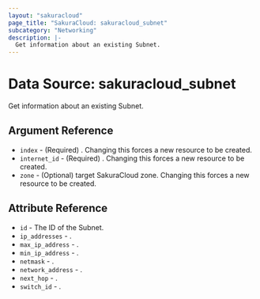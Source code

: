 ```yaml
---
layout: "sakuracloud"
page_title: "SakuraCloud: sakuracloud_subnet"
subcategory: "Networking"
description: |-
  Get information about an existing Subnet.
---
```


# Data Source: sakuracloud_subnet

Get information about an existing Subnet.

## Argument Reference

* `index` - (Required) . Changing this forces a new resource to be created.
* `internet_id` - (Required) . Changing this forces a new resource to be created.
* `zone` - (Optional) target SakuraCloud zone. Changing this forces a new resource to be created.



## Attribute Reference

* `id` - The ID of the Subnet.
* `ip_addresses` - .
* `max_ip_address` - .
* `min_ip_address` - .
* `netmask` - .
* `network_address` - .
* `next_hop` - .
* `switch_id` - .




